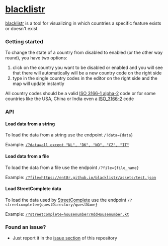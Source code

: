 # [blacklistr](https://ent8r.github.io/blacklistr/)

[blacklistr](https://ent8r.github.io/blacklistr/) is a tool for visualizing in which countries a specific feature exists or doesn't exist

### Getting started

To change the state of a country from disabled to enabled (or the other way round), you have two options:

1. click on the country you want to be disabled or enabled and you will see that there will automatically will be a new country code on the right side
2. type in the single country codes in the editor on the right side and the map will update instantly

All country codes should be a valid [ISO 3166-1 alpha-2](https://en.wikipedia.org/wiki/ISO_3166-1_alpha-2) code or for some countries like the USA, China or India even a [ISO_3166-2](https://en.wikipedia.org/wiki/ISO_3166-2) code

### API

#### Load data from a string

To load the data from a string use the endpoint `/?data={data}`

Example: [`/?data=all except "NL", "DK", "NO", "CZ", "IT"`](https://ent8r.github.io/blacklistr/?data=all%20except%0A%22NL%22,%20%22DK%22,%20%22NO%22,%20%22CZ%22,%20%22IT%22)

#### Load data from a file

To load the data from a file use the endpoint `/?file={file_name}`

Example: [`/?file=https://ent8r.github.io/blacklistr/assets/test.json`](https://ent8r.github.io/blacklistr/?file=https://ent8r.github.io/blacklistr/assets/test.json)

#### Load StreetComplete data

To load the data used by [StreetComplete](https://github.com/westnordost/StreetComplete/) use the endpoint `/?streetcomplete={questDirectory/questName}`

Example: [`/?streetcomplete=housenumber/AddHousenumber.kt`](https://ent8r.github.io/blacklistr/?streetcomplete=housenumber/AddHousenumber.kt)

### Found an issue?
- Just report it in the [issue section](https://github.com/ENT8R/blacklistr/issues/) of this repository
